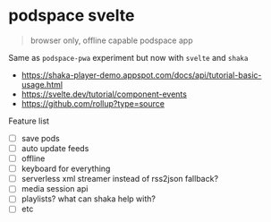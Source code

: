 # podspace svelte

> browser only, offline capable podspace app

Same as `podspace-pwa` experiment but now with `svelte` and `shaka`

- https://shaka-player-demo.appspot.com/docs/api/tutorial-basic-usage.html
- https://svelte.dev/tutorial/component-events
- https://github.com/rollup?type=source

Feature list

- [ ] save pods
- [ ] auto update feeds
- [ ] offline
- [ ] keyboard for everything
- [ ] serverless xml streamer instead of rss2json fallback?
- [ ] media session api
- [ ] playlists? what can shaka help with?
- [ ] etc